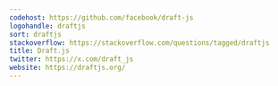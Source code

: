 ```yaml
---
codehost: https://github.com/facebook/draft-js
logohandle: draftjs
sort: draftjs
stackoverflow: https://stackoverflow.com/questions/tagged/draftjs
title: Draft.js
twitter: https://x.com/draft_js
website: https://draftjs.org/
---
```

